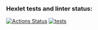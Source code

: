 ### Hexlet tests and linter status:
[![Actions Status](https://github.com/Artkiller971/backend-project-lvl2/actions/workflows/hexlet-check.yml/badge.svg)](https://github.com/Artkiller971/backend-project-lvl2/actions)
[![tests](https://github.com/Artkiller971/backend-project-lvl2/actions/workflows/test.yml/badge.svg)](https://github.com/Artkiller971/backend-project-lvl2/actions/workflows/test.yml)